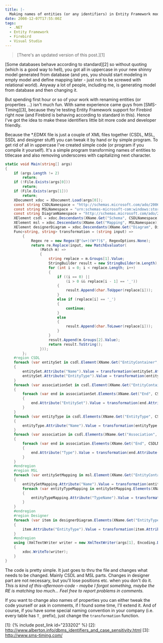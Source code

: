 ```yaml
---
title: |-
  Making names of entities (or any identifiers) in Entity Framework model "code and developer friendly" (= not uppercase)
date: 2008-12-07T17:55:00Z
tags:
  - .NET
  - Entity Framework
  - Firebird
  - Visual Studio
---
```

> [There's an updated version of this post.][1]

[Some databases behave according to standard][2] so without quoting (which is a good way to hell), you got all in uppercase in your new shinny model generated from database (and yes, you should start modeling in empty model and define mapping later - just not to be screwed with relational world). Anyway a lot of people, including me, is generating model from database and then changing it.

But spending first hour or so of your work with renaming entities (or properties ...) isn't much fun. With same experience came guys from [SMS-Timing][3], because they're testing Entity Framework support for Firebird right now (and Firebird is behaving according to standard in this). Hence I've got the idea to make these identifiers little bit more code and developer friendly.

Because the *.EDMX file is just a couple of XML files together (CSDL, MSL, SSDL and designer stuff) you can tweak it by hand or by simple program. To get rid of all in uppercase I've created simple code (or program if you compile it yourself). It's a simple program transforming names of entities to titlecase and also removing underscores with capitalizing next character.

```csharp
static void Main(string[] args)
{
    if (args.Length != 2)
        return;
    if (!File.Exists(args[0]))
        return;
    if (File.Exists(args[1]))
        return;
    XDocument xdoc = XDocument.Load(args[0]);
    const string CSDLNamespace = "http://schemas.microsoft.com/ado/2006/04/edm";
    const string MSLNamespace = "urn:schemas-microsoft-com:windows:storage:mapping:CS";
    const string DiagramNamespace = "http://schemas.microsoft.com/ado/2007/06/edmx";
    XElement csdl = xdoc.Descendants(XName.Get("Schema", CSDLNamespace)).First();
    XElement msl = xdoc.Descendants(XName.Get("Mapping", MSLNamespace)).First();
    XElement designerDiagram = xdoc.Descendants(XName.Get("Diagram", DiagramNamespace)).First();
    Func<string, string> transformation = (string input) =>
        {
            Regex re = new Regex(@"(w+)(W*?)$", RegexOptions.None);
            return re.Replace(input, new MatchEvaluator(
                (Match m) =>
                {
                    string replace = m.Groups[1].Value;
                    StringBuilder result = new StringBuilder(m.Length);
                    for (int i = 0; i < replace.Length; i++)
                    {
                        if ((i == 0) ||
                            (i > 0 && replace[i - 1] == '_'))
                        {
                            result.Append(char.ToUpper(replace[i]));
                        }
                        else if (replace[i] == '_')
                        {
                            continue;
                        }
                        else
                        {
                            result.Append(char.ToLower(replace[i]));
                        }
                    }
                    result.Append(m.Groups[2].Value);
                    return result.ToString();
                }));
        };
    #region CSDL
    foreach (var entitySet in csdl.Element(XName.Get("EntityContainer", CSDLNamespace)).Elements(XName.Get("EntitySet", CSDLNamespace)))
    {
        entitySet.Attribute("Name").Value = transformation(entitySet.Attribute("Name").Value);
        entitySet.Attribute("EntityType").Value = transformation(entitySet.Attribute("EntityType").Value);
    }
    foreach (var associationSet in csdl.Element(XName.Get("EntityContainer", CSDLNamespace)).Elements(XName.Get("AssociationSet", CSDLNamespace)))
    {
        foreach (var end in associationSet.Elements(XName.Get("End", CSDLNamespace)))
        {
            end.Attribute("EntitySet").Value = transformation(end.Attribute("EntitySet").Value);
        }
    }
    foreach (var entityType in csdl.Elements(XName.Get("EntityType", CSDLNamespace)))
    {
        entityType.Attribute("Name").Value = transformation(entityType.Attribute("Name").Value);
    }
    foreach (var association in csdl.Elements(XName.Get("Association", CSDLNamespace)))
    {
        foreach (var end in association.Elements(XName.Get("End", CSDLNamespace)))
        {
            end.Attribute("Type").Value = transformation(end.Attribute("Type").Value);
        }
    }
    #endregion
    #region MSL
    foreach (var entitySetMapping in msl.Element(XName.Get("EntityContainerMapping", MSLNamespace)).Elements(XName.Get("EntitySetMapping", MSLNamespace)))
    {
        entitySetMapping.Attribute("Name").Value = transformation(entitySetMapping.Attribute("Name").Value);
        foreach (var entityTypeMapping in entitySetMapping.Elements(XName.Get("EntityTypeMapping", MSLNamespace)))
        {
            entityTypeMapping.Attribute("TypeName").Value = transformation(entityTypeMapping.Attribute("TypeName").Value);
        }
    }
    #endregion
    #region Designer
    foreach (var item in designerDiagram.Elements(XName.Get("EntityTypeShape", DiagramNamespace)))
    {
        item.Attribute("EntityType").Value = transformation(item.Attribute("EntityType").Value);
    }
    #endregion
    using (XmlTextWriter writer = new XmlTextWriter(args[1], Encoding.Default))
    {
        xdoc.WriteTo(writer);
    }
}
```

The code is pretty simple. It just goes to thru the file and changes what needs to be changed. Mainly CSDL and MSL parts. Changes in designer part are not necessary, but you'll lose positions etc. when you don't do it. _This is kind of this-afternoon-code - maybe I forgot something, maybe the RE is matching too much... Feel free to report problems in comments._

If you want to change also names of properties you can either tweak the code yourself or ask in comments, if I found some time, I'll extend it. And of course, if you have some special naming convention in your company (i.e. every table has `T_` prefix), just change the `transformation` function.

[1]: {% include post_link id="233202" %}
[2]: http://www.alberton.info/dbms_identifiers_and_case_sensitivity.html
[3]: http://www.sms-timing.com/